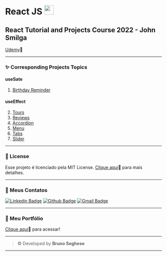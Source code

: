 <base target="_blank">

# React JS <img src="https://cdn.jsdelivr.net/gh/devicons/devicon/icons/react/react-original.svg" width="30px"/>

## React Tutorial and Projects Course 2022 - John Smilga

[Udemy](https://www.udemy.com/course/react-tutorial-and-projects-course/?referralCode=FEE6A921AF07E2563CEF)🔗

---

### ✨ Corresponding Projects Topics

#### **useSate**

1. [Birthday Reminder](https://sm-birthday-reminder.netlify.app/)

#### **useEffect**

2. [Tours](https://sm-tours.netlify.app/)
3. [Reviews](https://sm-reviews.netlify.app/)
4. [Accordion](https://sm-accordion.netlify.app/)
5. [Menu](https://sm-menu.netlify.app/)
6. [Tabs](https://sm-tabs.netlify.app/)
7. [Slider](https://sm-sliders.netlify.app/)

---

### 📝 License

Esse projeto é licenciado pela MIT License. [Clique aqui](https://pt.wikipedia.org/wiki/Licen%C3%A7a_MIT)🔗 para mais detalhes.

---

### 💬 Meus Contatos

[![Linkedin Badge](https://img.shields.io/badge/LinkedIn-0077B5?style=for-the-badge&logo=linkedin&logoColor=white)](https://www.linkedin.com/in/brunoseghese/) [![Github Badge](https://img.shields.io/badge/GitHub-100000?style=for-the-badge&logo=github&logoColor=white)](https://github.com/brseghese) [![Gmail Badge](https://img.shields.io/badge/Gmail-D14836?style=for-the-badge&logo=gmail&logoColor=white)](mailto:brseghese@gmail.com)

---

### 💼 Meu Portfólio

[Clique aqui](https://brseghese.github.io)🔗 para acessar!

---

> © Developed by **Bruno Seghese**

---
